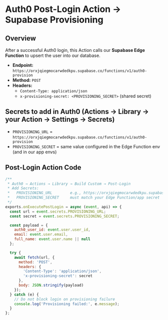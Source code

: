 # Auth0 Post-Login Action → Supabase Provisioning

## Overview
After a successful Auth0 login, this Action calls our **Supabase Edge Function** to upsert the user into our database.

- **Endpoint:** `https://orxjqiegmocarwdedkpu.supabase.co/functions/v1/auth0-provision`
- **Method:** `POST`
- **Headers:**  
  - `Content-Type: application/json`  
  - `x-provisioning-secret: <PROVISIONING_SECRET>` (shared secret)

## Secrets to add in Auth0 (Actions → Library → your Action → Settings → Secrets)
- `PROVISIONING_URL` = `https://orxjqiegmocarwdedkpu.supabase.co/functions/v1/auth0-provision`
- `PROVISIONING_SECRET` = same value configured in the Edge Function env (and in our app envs)

## Post-Login Action Code
```js
/**
 * Auth0 → Actions → Library → Build Custom → Post-Login
 * Add Secrets:
 *   PROVISIONING_URL        e.g., https://orxjqiegmocarwdedkpu.supabase.co/functions/v1/auth0-provision
 *   PROVISIONING_SECRET     must match your Edge Function/app secret
 */
exports.onExecutePostLogin = async (event, api) => {
  const url = event.secrets.PROVISIONING_URL;
  const secret = event.secrets.PROVISIONING_SECRET;

  const payload = {
    auth0_user_id: event.user.user_id,
    email: event.user.email,
    full_name: event.user.name || null
  };

  try {
    await fetch(url, {
      method: 'POST',
      headers: {
        'Content-Type': 'application/json',
        'x-provisioning-secret': secret
      },
      body: JSON.stringify(payload)
    });
  } catch (e) {
    // Do not block login on provisioning failure
    console.log('Provisioning failed:', e.message);
  }
};
